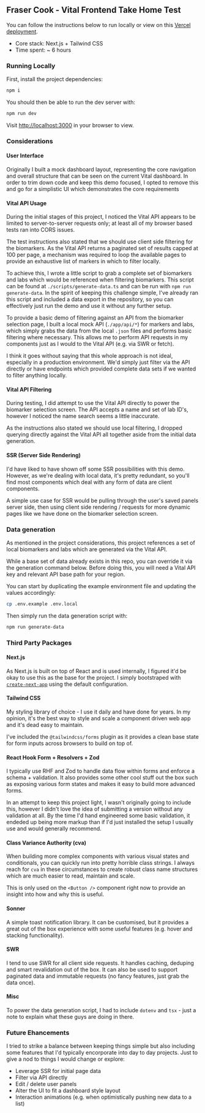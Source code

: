 ## Fraser Cook - Vital Frontend Take Home Test

You can follow the instructions below to run locally or view on this [Vercel deployment](`https://vital-frontend-take-home.vercel.app/`).

- Core stack: Next.js + Tailwind CSS
- Time spent: ~ 6 hours

### Running Locally

First, install the project dependencies:

```bash
npm i
```

You should then be able to run the dev server with:

```bash
npm run dev
```

Visit [http://localhost:3000](`http://localhost:3000`) in your browser to view.

### Considerations

#### User Interface

Originally I built a mock dashboard layout, representing the core navigation and overall structure that can be seen on the current Vital dashboard. In order to trim down code and keep this demo focused, I opted to remove this and go for a simplistic UI which demonstrates the core requirements

#### Vital API Usage

During the initial stages of this project, I noticed the Vital API appears to be limited to server-to-server requests only; at least all of my browser based tests ran into CORS issues.

The test instructions also stated that we should use client side filtering for the biomarkers. As the Vital API returns a paginated set of results capped at 100 per page, a mechanism was required to loop the available pages to provide an exhaustive list of markers in which to filter locally.

To achieve this, I wrote a little script to grab a complete set of biomarkers and labs which would be referenced when filtering biomarkers. This script can be found at `./scripts/generate-data.ts` and can be run with `npm run generate-data`. In the spirit of keeping this challenge simple, I've already ran this script and included a data export in the repository, so you can effectively just run the demo and use it without any further setup.

To provide a basic demo of filtering against an API from the biomarker selection page, I built a local mock API (`./app/api/*`) for markers and labs, which simply grabs the data from the local `.json` files and performs basic filtering where necessary. This allows me to perform API requests in my components just as I would to the Vital API (e.g. via SWR or fetch).

I think it goes without saying that this whole approach is not ideal, especially in a production environment. We'd simply just filter via the API directly or have endpoints which provided complete data sets if we wanted to filter anything locally.

#### Vital API Filtering

During testing, I did attempt to use the Vital API directly to power the biomarker selection screen. The API accepts a name and set of lab ID's, however I noticed the name search seems a little inaccurate.

As the instructions also stated we should use local filtering, I dropped querying directly against the Vital API all together aside from the initial data generation.

#### SSR (Server Side Rendering)

I'd have liked to have shown off some SSR possibilities with this demo. However, as we're dealing with local data, it's pretty redundant, so you'll find most components which deal with any form of data are client components.

A simple use case for SSR would be pulling through the user's saved panels server side, then using client side rendering / requests for more dynamic pages like we have done on the biomarker selection screen.

### Data generation

As mentioned in the project considerations, this project references a set of local biomarkers and labs which are generated via the Vital API.

While a base set of data already exists in this repo, you can override it via the generation command below. Before doing this, you will need a Vital API key and relevant API base path for your region.

You can start by duplicating the example environment file and updating the values accordingly:

```bash
cp .env.example .env.local
```

Then simply run the data generation script with:

```bash
npm run generate-data
```

### Third Party Packages

#### Next.js

As Next.js is built on top of React and is used internally, I figured it'd be okay to use this as the base for the project. I simply bootstraped with [`create-next-app`](https://github.com/vercel/next.js/tree/canary/packages/create-next-app) using the default configuration.

#### Tailwind CSS

My styling library of choice - I use it daily and have done for years. In my opinion, it's the best way to style and scale a component driven web app and it's dead easy to maintain.

I've included the `@tailwindcss/forms` plugin as it provides a clean base state for form inputs across browsers to build on top of.

#### React Hook Form + Resolvers + Zod

I typically use RHF and Zod to handle data flow within forms and enforce a schema + validation. It also provides some other cool stuff out the box such as exposing various form states and makes it easy to build more advanced forms.

In an attempt to keep this project light, I wasn't originally going to include this, however I didn't love the idea of submitting a version without any validation at all. By the time I'd hand engineered some basic validation, it endeded up being more markup than if I'd just installed the setup I usually use and would generally recommend.

#### Class Variance Authority (cva)

When building more complex components with various visual states and conditionals, you can quickly run into pretty horrible class strings. I always reach for `cva` in these circumstances to create robust class name structures which are much easier to read, maintain and scale.

This is only used on the `<Button />` component right now to provide an insight into how and why this is useful.

#### Sonner

A simple toast notification library. It can be customised, but it provides a great out of the box experience with some useful features (e.g. hover and stacking functionality).

#### SWR

I tend to use SWR for all client side requests. It handles caching, deduping and smart revalidation out of the box. It can also be used to support paginated data and immutable requests (no fancy features, just grab the data once).

#### Misc

To power the data generation script, I had to include `dotenv` and `tsx` - just a note to explain what these guys are doing in there.

### Future Ehancements

I tried to strike a balance between keeping things simple but also including some features that I'd typically encorporate into day to day projects. Just to give a nod to things I would change or explore:

- Leverage SSR for initial page data
- Filter via API directly
- Edit / delete user panels
- Alter the UI to fit a dashboard style layout
- Interaction animations (e.g. when optimistically pushing new data to a list)
